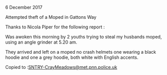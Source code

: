 6 December 2017

Attempted theft of a Moped in Gattons Way

Thanks to Nicola Piper for the following report :

Was awoken this morning by 2 youths trying to steal my husbands moped, using an angle grinder at 5.20 am.

They arrived and left on a moped no crash helmets one wearing a black hoodie and one a grey hoodie, both white with English accents.

Copied to :[SNTRY-CrayMeadows@met.pnn.police.uk](mailto:SNTRY-CrayMeadows@met.pnn.police.uk)
